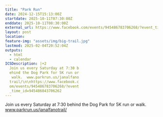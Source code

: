 ```yaml
---
title: "Park Run"
date: 2024-12-15T15:13:00Z
startdate: 2025-10-11T07:30:00Z
enddate: 2025-10-11T08:30:00Z
external_url: https://www.facebook.com/events/945486783706268/?event_time_id=945486843706262
layout: post
location: 
feature-img: "assets/img/big-trail.jpg"
lastmod: 2025-02-04T20:52:04Z
outputs:
  - html
  - calendar
ICSDescription: |+2
  Join us every Saturday at 7:30 b  ehind the Dog Park for 5K run or   walk.  www.parkrun.us/janalfano  trail/\n\nhttps://www.facebook.c  om/events/945486783706268/?event  _time_id=945486843706262
---
```


Join us every Saturday at 7&#58;30 behind the Dog Park for 5K run or walk.  www.parkrun.us/janalfanotrail/<br>
  <br>
  
